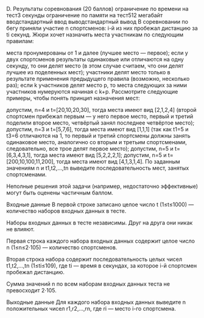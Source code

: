 D. Результаты соревнования (20 баллов)
ограничение по времени на тест3 секунды
ограничение по памяти на тест512 мегабайт
вводстандартный ввод
выводстандартный вывод
В соревновании по бегу приняли участие n спортсменов: i-й из них пробежал дистанцию за ti секунд. Жюри хочет назначить места участникам по следующим правилам:

места пронумерованы от 1 и далее (лучшее место — первое);
если у двух спортсменов результаты одинаковые или отличаются на одну секунду, то они делят место (в этом случае считаем, что они делят лучшее из поделенных мест);
участники делят место только в результате применения предыдущего правила (возможно, несколько раз);
если k участников делят место p, то места следующих за ними участников нумеруются начиная с k+p.
Рассмотрите следующие примеры, чтобы понять принцип назначения мест:

допустим, n=4 и t=[20,10,20,30], тогда места имеют вид [2,1,2,4] (второй спортсмен прибежал первым — у него первое место, первый и третий поделили второе место, четвёртый занял последнее четвёртое место);
допустим, n=3 и t=[5,7,6], тогда места имеют вид [1,1,1] (так как t1=5 и t3=6 отличаются на 1, то первый и третий спортсмены должны занять одинаковое место, аналогично со вторым и третьим спортсменами, следовательно, все трое делят первое место);
допустим, n=5 и t=[6,3,4,3,1], тогда места имеют вид [5,2,2,2,1];
допустим, n=5 и t=[200,10,100,11,200], тогда места имеют вид [4,1,3,1,4].
По заданным значениям n и t1,t2,…,tn выведите последовательность мест, занятых спортсменами.

Неполные решения этой задачи (например, недостаточно эффективные) могут быть оценены частичным баллом.

Входные данные
В первой строке записано целое число t (1≤t≤1000) — количество наборов входных данных в тесте.

Наборы входных данных в тесте независимы. Друг на друга они никак не влияют.

Первая строка каждого набора входных данных содержит целое число n (1≤n≤2⋅105) — количество спортсменов.

Вторая строка набора содержит последовательность целых чисел t1,t2,…,tn (1≤ti≤109), где ti — время в секундах, за которое i-й спортсмен пробежал дистанцию.

Сумма значений n по всем наборам входных данных теста не превосходит 2⋅105.

Выходные данные
Для каждого набора входных данных выведите n положительных чисел r1,r2,…,rn, где ri — место i-го спортсмена.
